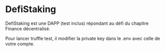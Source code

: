 # DefiStaking

DefiStaking est une DAPP (test inclus) répondant au défi du chapitre Finance décentralisé.

Pour lancer truffle test, il modifier la private key dans le .env avec celle de votre compte. 
